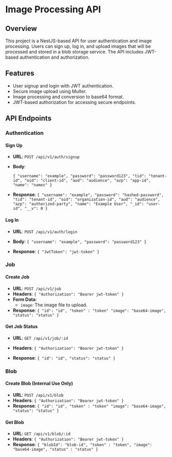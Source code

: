 
# Image Processing API
## Overview
This project is a NestJS-based API for user authentication and image processing. Users can sign up, log in, and upload images that will be processed and stored in a blob storage service. The API includes JWT-based authentication and authorization.

## Features
+ User signup and login with JWT authentication.
+ Secure image upload using Multer.
+ Image processing and conversion to base64 format.
+ JWT-based authorization for accessing secure endpoints.

## API Endpoints

### Authentication

#### Sign Up

-   **URL**: `POST /api/v1/auth/signup`
-   **Body**:
 
    `{
      "username": "example",
      "password": "password123",
      "tid": "tenant-id",
      "oid": "client-id",
      "aud": "audience",
      "azp": "app-id",
      "name": "names"
    }` 
    
-   **Response**:
    `{
      "username": "example",
      "password": "hashed-password",
      "tid": "tenant-id",
      "oid": "organization-id",
      "aud": "audience",
      "azp": "authorized-party",
      "name": "Example User",
      "_id": "user-id",
      "__v": 0
    }`
#### Log In

-   **URL**: `POST /api/v1/auth/login`
-   **Body**:
    `{
      "username": "example",
      "password": "password123"
    }` 
    
-   **Response**:
    `{
      "JwtToken": "jwt-token"
    }`


### Job

#### Create Job

-   **URL**: `POST /api/v1/job`
-   **Headers**:
    `{
      "Authorization": "Bearer jwt-token"
    }`  
-   **Form Data**:
    -   `image`: The image file to upload.
-   **Response**:
    `{
      "id": "id",
      "token" : "token"
      "image": "base64-image",
      "status": "status"
    }` 
    

#### Get Job Status

-   **URL**: `GET /api/v1/job/:id`
-   **Headers**: 
    `{
      "Authorization": "Bearer jwt-token"
    }` 
    
-   **Response**: 
    `{
      "id": "id",
      "status": "status"
    }`  
    

### Blob

#### Create Blob (Internal Use Only)

-   **URL**: `POST /api/v1/blob`
-   **Headers**:
    `{
      "Authorization": "Bearer jwt-token"
    }` 
-   **Response**:
    `{
      "id": "id",
      "token" : "token"
      "image": "base64-image",
      "status": "status"
    }`  
    
    
#### Get Blob

-   **URL**: `GET /api/v1/blob/:id`
-   **Headers**:
    `{
      "Authorization": "Bearer jwt-token"
    }` 
-   **Response**: 
    `{
      "blobId": "blob-id",
      "token" : "token",
      "image": "base64-image",
      "status" : "status"
    }`
